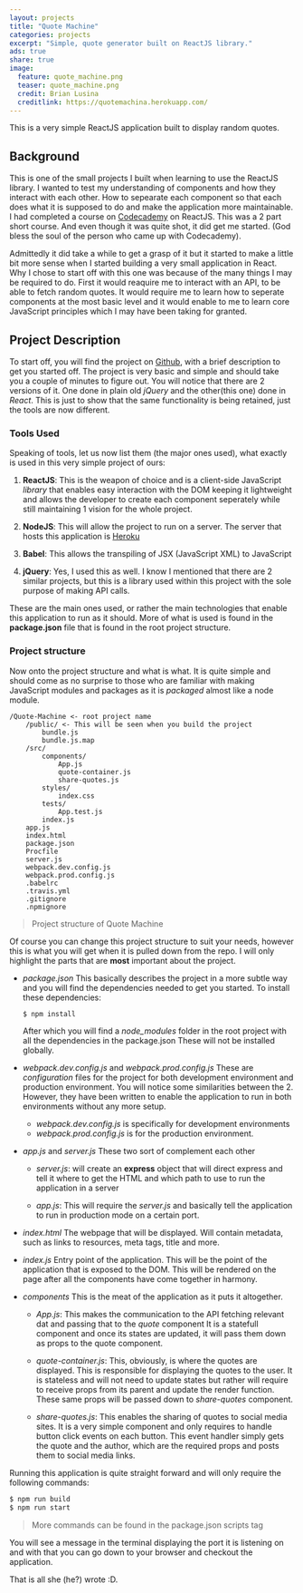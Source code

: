 ```yaml
---
layout: projects
title: "Quote Machine"
categories: projects
excerpt: "Simple, quote generator built on ReactJS library."
ads: true
share: true
image:
  feature: quote_machine.png
  teaser: quote_machine.png
  credit: Brian Lusina
  creditlink: https://quotemachina.herokuapp.com/
---
```


This is a very simple ReactJS application built to display random quotes.

## Background

This is one of the small projects I built when learning to use the ReactJS library. I wanted to test my understanding of components
and how they interact with each other. How to sepearate each component so that each does what it is supposed to do and make the application more maintainable.
I had completed a course on [Codecademy](http://www.codecademy.com/) on ReactJS. This was a 2 part short course. And even though it was quite shot, it did get me started.
(God bless the soul of the person who came up with Codecademy).


Admittedly it did take a while to get a grasp of it but it started to make a little bit more sense when I started building a very small application in React.
Why I chose to start off with this one was because of the many things I may be required to do. First it would reaquire me to interact with an API, to be able
to fetch random quotes. It would require me to learn how to seperate components at the most basic level and it would enable to me to learn core JavaScript principles
which I may have been taking for granted.

## Project Description

To start off, you will find the project on [Github](https://github.com/BrianLusina/Quote-Machine), with a brief description to get you started off.
The project is very basic and simple and should take you a couple of minutes to figure out. You will notice that there are 2 versions of it.
One done in plain old *jQuery* and the other(this one) done in *React*. This is just to show that the same functionality is being retained, just the tools 
are now different.

### Tools Used
Speaking of tools, let us now list them (the major ones used), what exactly is used in this very simple project of ours:

1. **ReactJS**: This is the weapon of choice and is a client-side JavaScript *library* that enables easy interaction with the DOM keeping it lightweight
and allows the developer to create each component seperately while still maintaining 1 vision for the whole project.

2. **NodeJS**: This will allow the project to run on a server. The server that hosts this application is [Heroku](https://www.heroku.com/)

3. **Babel**: This allows the transpiling of JSX (JavaScript XML) to JavaScript

4. **jQuery**: Yes, I used this as well. I know I mentioned that there are 2 similar projects, but this is a library used within this project
with the sole purpose of making API calls.

These are the main ones used, or rather the main technologies that enable this application to run as it should. More of what is used is found in
the **package.json** file that is found in the root project structure.


### Project structure

Now onto the project structure and what is what. It is quite simple and should come as no surprise to those who are familiar with
making JavaScript modules and packages as it is *packaged* almost like a node module.

``` plain
/Quote-Machine <- root project name
    /public/ <- This will be seen when you build the project
        bundle.js
        bundle.js.map
    /src/
        components/
            App.js
            quote-container.js
            share-quotes.js
        styles/
            index.css
        tests/
            App.test.js
        index.js
    app.js
    index.html
    package.json
    Procfile
    server.js
    webpack.dev.config.js
    webpack.prod.config.js
    .babelrc
    .travis.yml
    .gitignore
    .npmignore
```
> Project structure of Quote Machine

Of course you can change this project structure to suit your needs, however this is what you will get when it is pulled down from the repo.
I will only highlight the parts that are **most** important about the project.

+ *package.json*
    This basically describes the project in a more subtle way and you will find the dependencies needed to get you started. 
    To install these dependencies:

    ``` sh
    $ npm install
    ```
    
    After which you will find a *node_modules* folder in the root project with all the dependencies in the package.json
    These will not be installed globally.

+ *webpack.dev.config.js* and *webpack.prod.config.js*
    These are *configuration* files for the project for both development environment and production environment. You will notice
    some similarities between the 2. However, they have been written to enable the application to run in both environments without
    any more setup.
    
    + *webpack.dev.config.js* is specifically for development environments
    + *webpack.prod.config.js* is for the production environment.

+ *app.js* and *server.js*
    These two sort of complement each other
    
    + *server.js*: will create an **express** object that will direct express and tell it where to get the HTML and which path to use
        to run the application in a server

    + *app.js*: This will require the *server.js* and basically tell the application to run in production mode on a certain port.

+ *index.html*
    The webpage that will be displayed. Will contain metadata, such as links to resources, meta tags, title
    and more.

+ *index.js*
    Entry point of the application. This will be the point of the application that is exposed to the DOM.
    This will be rendered on the page after all the components have come together in harmony.

+ *components*
    This is the meat of the application as it puts it altogether.

    + *App.js*:
        This makes the communication to the API fetching relevant dat and passing that to the *quote* component
        It is a statefull component and once its states are updated, it will pass them down as props to the quote component.
    
    + *quote-container.js*:
        This, obviously, is where the quotes are displayed. This is responsible for displaying the quotes to the user. It is stateless
        and will not need to update states but rather will require to receive props from its parent and update the render function. These
        same props will be passed down to *share-quotes* component.
    
    + *share-quotes.js*:
        This enables the sharing of quotes to social media sites. It is a very simple component and only requires to handle button click
        events on each button. This event handler simply gets the quote and the author, which are the required props and posts them to 
        social media links.

Running this application is quite straight forward and will only require the following commands:

``` sh
$ npm run build
$ npm run start

``` 
> More commands can be found in the package.json scripts tag

You will see a message in the terminal displaying the port it is listening on and with that you can go down to your browser
and checkout the application.

That is all she (he?) wrote :D.